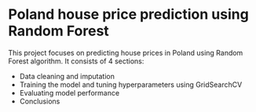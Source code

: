 # Poland house price prediction using Random Forest
This project focuses on predicting house prices in Poland using Random Forest algorithm.
It consists of 4 sections:
* Data cleaning and imputation
* Training the model and tuning hyperparameters using GridSearchCV
* Evaluating model performance
* Conclusions
